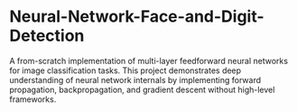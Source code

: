 # Neural-Network-Face-and-Digit-Detection
A from-scratch implementation of multi-layer feedforward neural networks for image classification tasks. This project demonstrates deep understanding of neural network internals by implementing forward propagation, backpropagation, and gradient descent without high-level frameworks.
